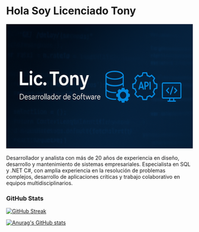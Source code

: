 # Hola Soy Licenciado Tony

![Lic. Tony](https://raw.githubusercontent.com/LicTony/LicTony/main/assets/img/banner.png)

Desarrollador y analista con más de 20 años de experiencia en diseño, desarrollo y mantenimiento de sistemas empresariales. Especialista en SQL y .NET C#, con amplia experiencia en la resolución de problemas complejos, desarrollo de aplicaciones críticas y trabajo colaborativo en equipos multidisciplinarios.



### GitHub Stats

[![GitHub Streak](https://streak-stats.demolab.com/?user=LicTony)](https://git.io/streak-stats)



[![Anurag's GitHub stats](https://github-readme-stats.vercel.app/api?username=LicTony)](https://github.com/anuraghazra/github-readme-stats)

